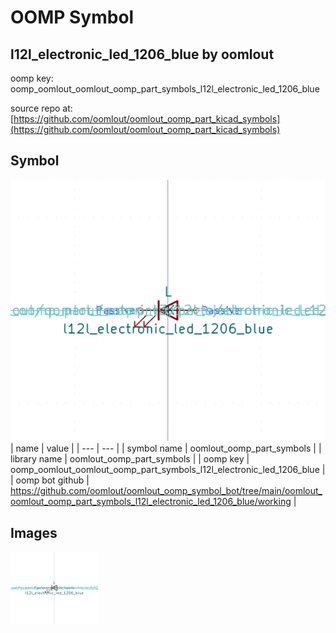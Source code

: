 # OOMP Symbol  
## l12l_electronic_led_1206_blue  by oomlout  
  
oomp key: oomp_oomlout_oomlout_oomp_part_symbols_l12l_electronic_led_1206_blue  
  
source repo at: [https://github.com/oomlout/oomlout_oomp_part_kicad_symbols](https://github.com/oomlout/oomlout_oomp_part_kicad_symbols)  
## Symbol  
  
[![working.png](working_600.png)](working.png)  
| name | value | 
| --- | --- | 
| symbol name | oomlout_oomp_part_symbols | 
| library name | oomlout_oomp_part_symbols | 
| oomp key | oomp_oomlout_oomlout_oomp_part_symbols_l12l_electronic_led_1206_blue | 
| oomp bot github | https://github.com/oomlout/oomlout_oomp_symbol_bot/tree/main/oomlout_oomlout_oomp_part_symbols_l12l_electronic_led_1206_blue/working | 
## Images  
  
[![working.png](working_140.png)](working.png)  
